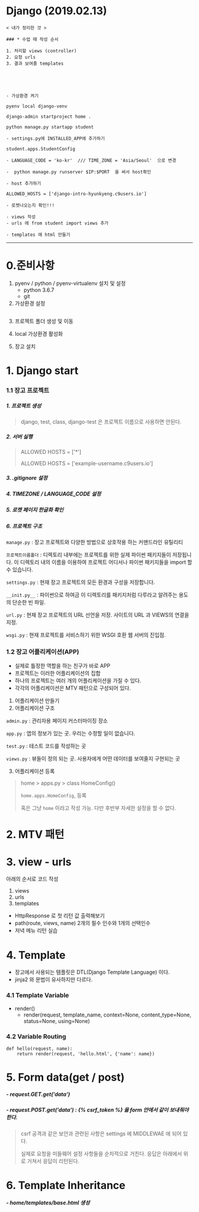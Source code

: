 # Django (2019.02.13)



```
< 내가 정리한 것 > 

### * 수업 때 작성 순서

1. 처리할 views (controller)
2. 요청 urls
3. 결과 보여줄 templates





- 가상환경 켜기

pyenv local django-venv

django-admin startproject home .

python manage.py startapp student

- settings.py에 INSTALLED_APP에 추가하기

student.apps.StudentConfig

- LANGUAGE_CODE = 'ko-kr'  /// TIME_ZONE = 'Asia/Seoul'  으로 변경

-  python manage.py runserver $IP:$PORT  을 써서 host확인

- host 추가하기 

ALLOWED_HOSTS = ['django-intro-hyunkyeng.c9users.io']

- 로켓나오는지 확인!!!

- views 작성
- urls 에 from student import views 추가

- templates 에 html 만들기
```



---

# 0.준비사항



1. pyenv / python / pyenv-virtualenv 설치 및 설정
   - python 3.6.7
   - git
2.  가상환경 설정

```

```



3. 프로젝트 폴더 생성 및 이동

4. local 가상환경 활성화

5. 장고 설치



# 1. Django start

### 1.1 장고 프로젝트

##### 1. 프로젝트 생성

> django, test, class, django-test 은 프로젝트 이름으로 사용하면 안된다.

##### 2. 서버 실행

> ALLOWED HOSTS = ['*']
>
> ALLOWED HOSTS = ['example-username.c9users.io']

##### 3.  .gitignore 설정

##### 4. TIMEZONE / LANGUAGE_CODE 설정

##### 5. 로켓 페이지 한글화 확인

##### 6. 프로젝트 구조

`manage.py` : 장고 프로젝트와 다양한 방법으로 상호작용 하는 커맨드라인 유틸리티

`프로젝트이름폴더` : 디렉토리 내부에는 프로젝트를 위한 실제 파이썬 패키지들이 저장됩니다. 이 디렉토리 내의 이름을 이용하여 프로젝트 어디서나 파이썬 패키지들을 import 할 수 있습니다.

`settings.py` : 현재 장고 프로젝트의 모든 환경과 구성을 저장합니다.

`__init.py__` : 파이썬으로 하여금 이 디렉토리를 패키지처럼 다루라고 알려주는 용도의 단순한 빈 파일.

`url.py` : 현재 장고 프로젝트의 URL 선언을 저장. 사이트의 URL 과 VIEWS의 연결을 지정.

`wsgi.py` : 현재 프로젝트를 서비스하기 위한 WSGI 호환 웹 서버의 진입점.



### 1.2 장고 어플리케이션(APP)

- 실제로 틀정한 역할을 하는 친구가 바로 APP
- 프로젝트는 이러한 어플리케이션의 집합
- 하나의 프로젝트는 여러 개의 어플리케이션을 가질 수 있다.
- 각각의 어플리케이션은 MTV 패턴으로 구성되어 있다.



1. 어플리케이션 만들기
2. 어플리케이션 구조

`admin.py` : 관리자용 페이지 커스터마이징 장소

`app.py` : 앱의 정보가 있는 곳. 우리는 수정할 일이 없습니다.

`test.py` : 테스트 코드를 작성하는 곳

`views.py` : 뷰들이 정의 되는 곳. 사용자에게 어떤 데이터를 보여줄지 구현되는 곳

3. 어플리케이션 등록

> home > apps.py > class HomeConfig()
>
> `home.apps.HomeConfig`, 등록
>
> 혹은 그냥 `home` 이라고 작성 가능. 다만 후반부 자세한 설정을 할 수 없다. 



# 2. MTV 패턴



# 3. view - urls

아래의 순서로 코드 작성

1. views
2. urls
3. templates 



- HttpResponse 로 첫 리턴 값 출력해보기
- path(route, views, name) 2개의 필수 인수와 1개의 선택인수
- 저녁 메뉴 리턴 실습



# 4. Template

- 장고에서 사용되는 템플릿은 DTL(Django Template Language) 이다.
- jinja2 와 문법이 유사하지만 다르다.

### 4.1 Template Variable

- render()
  - render(request, template_name, context=None, content_type=None, status=None, using=None)

### 4.2 Variable Routing

```
def hello(request, name):
	return render(request, 'hello.html', {'name': name})
```



# 5. Form data(get / post)

##### - request.GET.get('data')

##### - request.POST.get('data')   :    {% csrf_token %} 을 form 안에서 같이 보내줘야 한다.

> csrf 공격과 같은 보안과 관련된 사항은 settings 에 MIDDLEWAE 에 되어 있다. 
>
> 실제로 요청을 미들웨어 설정 사항들을 순차적으로 거친다. 응답은 아래에서 위로 거쳐서 응답이 리턴된다.



# 6. Template Inheritance

##### - home/templates/base.html 생성

